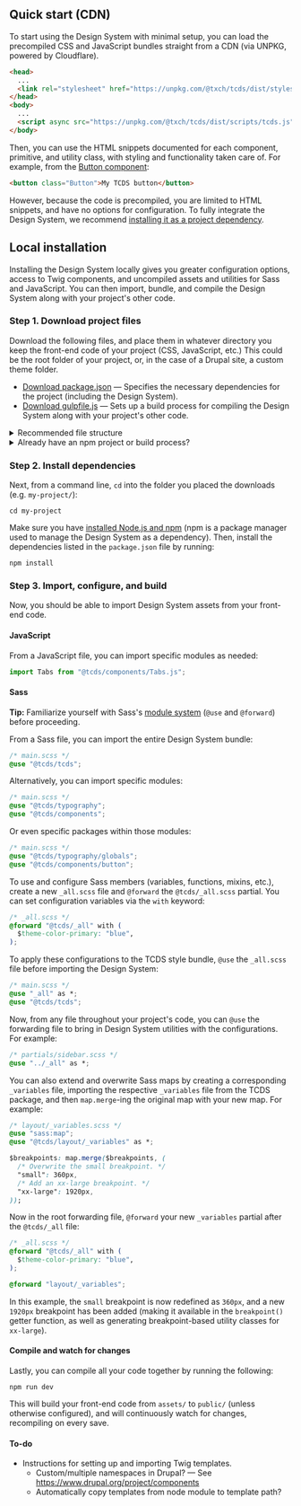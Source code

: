 ## Quick start (CDN)

To start using the Design System with minimal setup, you can load the precompiled CSS and JavaScript bundles straight from a CDN (via UNPKG, powered by Cloudflare).

```html
<head>
  ...
  <link rel="stylesheet" href="https://unpkg.com/@txch/tcds/dist/styles/tcds.css">
</head>
<body>
  ...
  <script async src="https://unpkg.com/@txch/tcds/dist/scripts/tcds.js"></script>
</body>
```

Then, you can use the HTML snippets documented for each component, primitive, and utility class, with styling and functionality taken care of. For example, from the [Button component](/components/button):

```html
<button class="Button">My TCDS button</button>
```

However, because the code is precompiled, you are limited to HTML snippets, and have no options for configuration. To fully integrate the Design System, we recommend [installing it as a project dependency](#local-installation).

## Local installation
Installing the Design System locally gives you greater configuration options, access to Twig components, and uncompiled assets and utilities for Sass and JavaScript. You can then import, bundle, and compile the Design System along with your project's other code.

### Step 1. Download project files
Download the following files, and place them in whatever directory you keep the front-end code of your project (CSS, JavaScript, etc.) This could be the root folder of your project, or, in the case of a Drupal site, a custom theme folder.

* <a download href="/downloads/package.json">Download package.json</a> — Specifies the necessary dependencies for the project (including the Design System).
* <a download href="/downloads/gulpfile.js">Download gulpfile.js</a> — Sets up a build process for compiling the Design System along with your project's other code.

<details>
  <summary>Recommended file structure</summary>
  <div>

It is recommended to structure your front-end code as follows.

* (Your project's folder for front-end code)
  * `package.json`
  * `gulpfile.js`
  * `assets/` — Uncompiled source code.
    * `styles/` — Sass stylesheets.
    * `scripts/` — JavaScript modules.
    * `images/` — Theme image assets.
  * `public/` — Compiled production code.
    * `styles/` — CSS stylesheets.
    * `scripts/` — JavaScript bundles.
    * `images/` — Optimized theme images.
      * `icons/` — SVG files from the TCDS icon library.
  * `views/` — Twig files.
    * `templates/` — Twig templates.
      * `components/` — Twig components.
      * `icons/` — Twig SVG files from the TCDS icon library.

If you have a different structure, you will need to modify the gulpfile as instructed in the comments.
  </div>
</details>

<details>
  <summary>Already have an npm project or build process?</summary>
  <div>

The above files are not required to use—they are provided only for convenience. If you already have a `package.json` file, you can install the Design System directly by running:

```command
npm install --save-dev @txch/tcds
```

Note that you will also need to install the other dependencies listed in the provided `package.json` file. If you already have your own build process, you will also need to replicate the build steps in the provided `gulpfile.js`. The most important utilities are:

* [webpack](https://www.npmjs.com/package/webpack-stream) — A module bundler for JavaScript files.
* [sass](https://www.npmjs.com/package/sass) — A pre-processor for CSS for added programming features.
* [postcss](https://www.npmjs.com/package/gulp-postcss) — A post-processor for CSS for added browser compatibility.
* [babel](https://babeljs.io/) ([core](https://www.npmjs.com/package/@babel/core), [preset-env](https://www.npmjs.com/package/@babel/preset-env), [loader](https://www.npmjs.com/package/babel-loader)) — A JavaScript compiler for added browser compatibility.
  </div>
</details>

### Step 2. Install dependencies
Next, from a command line, `cd` into the folder you placed the downloads (e.g. `my-project/`):

```command
cd my-project
```

Make sure you have [installed Node.js and npm](https://docs.npmjs.com/downloading-and-installing-node-js-and-npm) (npm is a package manager used to manage the Design System as a dependency). Then, install the dependencies listed in the `package.json` file by running:

```command
npm install
```

### Step 3. Import, configure, and build

Now, you should be able to import Design System assets from your front-end code.

#### JavaScript
From a JavaScript file, you can import specific modules as needed:

```javascript
import Tabs from "@tcds/components/Tabs.js";
```

#### Sass
**Tip:** Familiarize yourself with Sass's [module system](https://sass-lang.com/blog/the-module-system-is-launched) (`@use` and `@forward`) before proceeding.

From a Sass file, you can import the entire Design System bundle:

```css
/* main.scss */
@use "@tcds/tcds";
```

Alternatively, you can import specific modules:

```css
/* main.scss */
@use "@tcds/typography";
@use "@tcds/components";
```

Or even specific packages within those modules:

```css
/* main.scss */
@use "@tcds/typography/globals";
@use "@tcds/components/button";
```

To use and configure Sass members (variables, functions, mixins, etc.), create a new `_all.scss` file and `@forward` the `@tcds/_all.scss` partial. You can set configuration variables via the `with` keyword:

```css
/* _all.scss */
@forward "@tcds/_all" with (
  $theme-color-primary: "blue",
);
```

To apply these configurations to the TCDS style bundle, `@use` the `_all.scss` file before importing the Design System:

```css
/* main.scss */
@use "_all" as *;
@use "@tcds/tcds";
```

Now, from any file throughout your project's code, you can `@use` the forwarding file to bring in Design System utilities with the configurations. For example:

```css
/* partials/sidebar.scss */
@use "../_all" as *;
```

You can also extend and overwrite Sass maps by creating a corresponding `_variables` file, importing the respective `_variables` file from the TCDS package, and then `map.merge`-ing the original map with your new map. For example:

```css
/* layout/_variables.scss */
@use "sass:map";
@use "@tcds/layout/_variables" as *;

$breakpoints: map.merge($breakpoints, (
  /* Overwrite the small breakpoint. */
  "small": 360px,
  /* Add an xx-large breakpoint. */
  "xx-large": 1920px,
));
```

Now in the root forwarding file, `@forward` your new `_variables` partial after the `@tcds/_all` file:

```css
/* _all.scss */
@forward "@tcds/_all" with (
  $theme-color-primary: "blue",
);

@forward "layout/_variables";
```

In this example, the `small` breakpoint is now redefined as `360px`, and a new `1920px` breakpoint has been added (making it available in the `breakpoint()` getter function, as well as generating breakpoint-based utility classes for `xx-large`).

#### Compile and watch for changes
Lastly, you can compile all your code together by running the following:

```command
npm run dev
```

This will build your front-end code from `assets/` to `public/` (unless otherwise configured), and will continuously watch for changes, recompiling on every save.

#### To-do

* Instructions for setting up and importing Twig templates.
  * Custom/multiple namespaces in Drupal? — See https://www.drupal.org/project/components
  * Automatically copy templates from node module to template path?